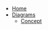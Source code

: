 <!-- docs/_sidebar.md -->

* [Home](/)
* [Diagrams](diagrams/)
    * [Concept](diagrams/concept.md)
